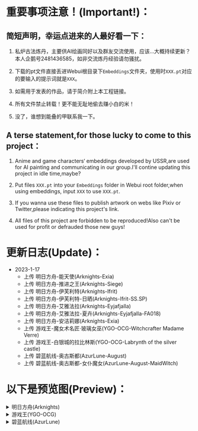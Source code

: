   # 重要事项注意！(Important!)：
 ## 简短声明，幸运点进来的人最好看一下：
  
 1. 私炉古法炼丹，主要供AI绘画同好以及群友交流使用，应该...大概持续更新？
    本人企鹅号2481436585，如非交流炼丹经验请勿骚扰。
    
 2. 下载的pt文件直接丢进Webui根目录下`Embeddings`文件夹，使用时`XXX.pt`对应的要输入的提示词就是`XXX`。
   
 3. 如需用于发表的作品，请于简介附上本工程链接。
   
 4. 所有文件禁止转载！更不能无耻地偷去赚小白的米！
 
 5. 没了，谁想到能叠的甲联系我一下。
   
 ## A terse statement,for those lucky to come to this project：
   
 1. Anime and game characters‘ embeddings developed by USSR,are used for AI painting and communicating in our group.I'll contine updating this project in idle         time,maybe?
 
 2. Put files `XXX.pt` into your `Embeddings` folder in Webui root folder,when using embeddings, input `XXX` to use `XXX.pt`.
   
 3. If you wanna use these files to publish artwork on webs like Pixiv or Twitter,please indicating this project's link.
   
 4. All files of this project are forbidden to be reproduced!Also can't be used for profit or defrauded those new guys!

  # 更新日志(Update)：
 - 2023-1-17
   + 上传 明日方舟-能天使(Arknights-Exia)
   + 上传 明日方舟-推进之王(Arknights-Siege)
   + 上传 明日方舟-伊芙利特(Arknights-Ifrit)
   + 上传 明日方舟-伊芙利特-日晒(Arknights-Ifrit-SS.SP)
   + 上传 明日方舟-艾雅法拉(Arknights-Eyjafjalla)
   + 上传 明日方舟-艾雅法拉-夏卉(Arknights-Eyjafjalla-FA018)
   + 上传 明日方舟-安洁莉娜(Arknights-Exia)
   + 上传 游戏王-魔女术名匠·玻璃女巫(YGO-OCG-Witchcrafter Madame Verre)
   + 上传 游戏王-白银城的拉比林斯(YGO-OCG-Labrynth of the silver castle)
   + 上传 碧蓝航线-奥古斯都(AzurLune-August)
   + 上传 碧蓝航线-奥古斯都-女仆魔女(AzurLune-August-MaidWitch)
 
  # 以下是预览图(Preview)：
 
 <details>
 
 <summary>明日方舟(Arknights)</summary>
 
 <details>
 <summary>能天使(Exia)</summary>
    
 ![](https://github.com/USSR-Alt3/Embeddings/blob/63e989d04be7c2cc2d39106a28699dc89fc74e2b/%E9%A2%84%E8%A7%88%E5%9B%BE/%E8%83%BD%E5%A4%A9%E4%BD%BF(Exia).png)
 </details>
 
 <details>
 <summary>推进之王(Siege)</summary>
    
 ![](https://github.com/USSR-Alt3/Embeddings/blob/0d842f2f6290f5c16a18a15dbc899acd9b2cb360/%E9%A2%84%E8%A7%88%E5%9B%BE/%E6%8E%A8%E8%BF%9B%E4%B9%8B%E7%8E%8B(Siege).png)
 </details>
 
 <details>
 <summary>伊芙利特+伊芙利特-日晒(Ifrit)</summary>
    
 ![](https://github.com/USSR-Alt3/Embeddings/blob/004bb95cd435dd684d8395290a7edb7b52232435/%E9%A2%84%E8%A7%88%E5%9B%BE/%E4%BC%8A%E8%8A%99%E5%88%A9%E7%89%B9(Ifrit).png)
 ![](https://github.com/USSR-Alt3/Embeddings/blob/0d842f2f6290f5c16a18a15dbc899acd9b2cb360/%E9%A2%84%E8%A7%88%E5%9B%BE/%E4%BC%8A%E8%8A%99%E5%88%A9%E7%89%B9-%E6%97%A5%E6%99%92(Ifrit).png)
 </details>
 
 <details>
 <summary>艾雅法拉+艾雅法拉-夏卉(Eyjafjalla)</summary>
 
 ![](https://github.com/USSR-Alt3/Embeddings/blob/0d842f2f6290f5c16a18a15dbc899acd9b2cb360/%E9%A2%84%E8%A7%88%E5%9B%BE/%E8%89%BE%E9%9B%85%E6%B3%95%E6%8B%89(Eyjafjalla).png)
 ![](https://github.com/USSR-Alt3/Embeddings/blob/0d842f2f6290f5c16a18a15dbc899acd9b2cb360/%E9%A2%84%E8%A7%88%E5%9B%BE/%E8%89%BE%E9%9B%85%E6%B3%95%E6%8B%89-%E5%A4%8F%E5%8D%89(Eyjafjalla).png)
 </details>
 
 <details>
 <summary>安洁莉娜+安洁莉娜-质素访客+安洁莉娜-夏卉(Angelina)</summary>
    
 ![](https://github.com/USSR-Alt3/Embeddings/blob/0d842f2f6290f5c16a18a15dbc899acd9b2cb360/%E9%A2%84%E8%A7%88%E5%9B%BE/%E5%AE%89%E6%B4%81%E8%8E%89%E5%A8%9C(Angelina).png)
 
 </details></details>
 
 <details>
 
 <summary>游戏王(YGO-OCG)</summary>
 <details>
 <summary>白银城的拉比林斯(Labrynth of the Silver Castle)</summary>
    
 ![](https://github.com/USSR-Alt3/Embeddings/blob/98104f5414c3a807d66a97a0eefbd67579e72228/%E9%A2%84%E8%A7%88%E5%9B%BE/%E7%99%BD%E9%93%B6%E5%9F%8E%E7%9A%84%E6%8B%89%E6%AF%94%E6%9E%97%E6%96%AF(Labrynth%20of%20the%20silver%20castle).png)
 </details>
 
 <details>
 <summary>魔女术名匠·玻璃女巫(Witchcrafter Madame Verre)</summary>
    
 ![](https://github.com/USSR-Alt3/Embeddings/blob/98104f5414c3a807d66a97a0eefbd67579e72228/%E9%A2%84%E8%A7%88%E5%9B%BE/%E9%AD%94%E5%A5%B3%E6%9C%AF%E5%90%8D%E5%8C%A0%C2%B7%E7%8E%BB%E7%92%83%E5%A5%B3%E5%B7%AB(Witchcrafter%20Madame%20Verre).png)
 </details>
 
 </details></details>
 
 <details>
 
 <summary>碧蓝航线(AzurLune)</summary>
 
 <details>
 <summary>奥古斯都+奥古斯都-女仆魔女(August)</summary>
 
 ![](https://github.com/USSR-Alt3/Embeddings/blob/98104f5414c3a807d66a97a0eefbd67579e72228/%E9%A2%84%E8%A7%88%E5%9B%BE/%E5%A5%A5%E5%8F%A4%E6%96%AF%E9%83%BD(August).png)
 ![](https://github.com/USSR-Alt3/Embeddings/blob/98104f5414c3a807d66a97a0eefbd67579e72228/%E9%A2%84%E8%A7%88%E5%9B%BE/%E5%A5%A5%E5%8F%A4%E6%96%AF%E9%83%BD-%E5%A5%B3%E4%BB%86%E9%AD%94%E5%A5%B3(August).png)
 </details>
 
 </details></details>
